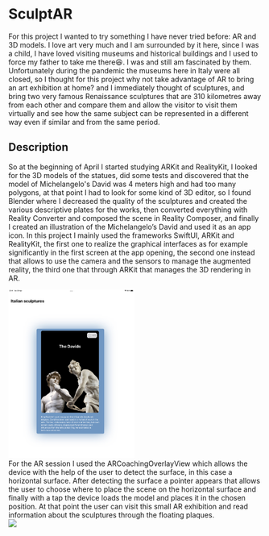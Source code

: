 # SculptAR
For this project I wanted to try something I have never tried before: AR and 3D models.
I love art very much and I am surrounded by it here, since I was a child, I have loved visiting museums and historical buildings and I used to force my father to take me there😆. I was and still am fascinated by them. Unfortunately during the pandemic the museums here in Italy were all closed, so I thought for this project why not take advantage of AR to bring an art exhibition at home? and I immediately thought of sculptures, and bring two very famous Renaissance sculptures that are 310 kilometres away from each other and compare them and allow the visitor to visit them virtually and see how the same subject can be represented in a different way even if similar and from the same period.

## Description
So at the beginning of April I started studying ARKit and RealityKit, I looked for the 3D models of the statues, did some tests and discovered that the model of Michelangelo's David was 4 meters high and had too many polygons, at that point I had to look for some kind of 3D editor, so I found Blender where I decreased the quality of the sculptures and created the various descriptive plates for the works, then converted everything with Reality Converter and composed the scene in Reality Composer, and finally I created an illustration of the Michelangelo’s David and used it as an app icon.
In this project I mainly used the frameworks SwiftUI, ARKit and RealityKit, the first one to realize the graphical interfaces as for example significantly in the first screen at the app opening, the second one instead that allows to use the camera and the sensors to manage the augmented reality, the third one that through ARKit that manages the 3D rendering in AR.
<div>
   <img src="https://github.com/frankkk1013/SculptAR/blob/87f2476ff3379bcb1f90626059bc1fc0ef512527/pictures/IMG_8B227E493B25-1.jpeg" width="250">
</div>
For the AR session I used the ARCoachingOverlayView which allows the device with the help of the user to detect the surface, in this case a horizontal surface. After detecting the surface a pointer appears that allows the user to choose where to place the scene on the horizontal surface and finally with a tap the device loads the model and places it in the chosen position. At that point the user can visit this small AR exhibition and read information about the sculptures through the floating plaques.
<div>
   <img src="https://github.com/frankkk1013/SculptAR/blob/87f2476ff3379bcb1f90626059bc1fc0ef512527/pictures/IMG_0087.PNG" width="250">
</div>
